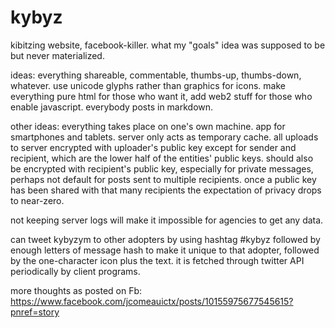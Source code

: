# kybyz
kibitzing website, facebook-killer. what my "goals" idea was supposed to be but never materialized.

ideas: everything shareable, commentable, thumbs-up, thumbs-down, whatever. use unicode glyphs rather than graphics for icons. make everything pure html for those who want it, add web2 stuff for those who enable javascript. everybody posts in markdown.

other ideas: everything takes place on one's own machine. app for smartphones and tablets. server only acts as temporary cache. all uploads to server encrypted with uploader's public key except for sender and recipient, which are the lower half of the entities' public keys. should also be encrypted with recipient's public key, especially for private messages, perhaps not default for posts sent to multiple recipients. once a public key has been shared with that many recipients the expectation of privacy drops to near-zero.

not keeping server logs will make it impossible for agencies to get any data.

can tweet kybyzym to other adopters by using hashtag #kybyz followed by enough letters of message hash to make it unique to that adopter, followed by the one-character icon plus the text. it is fetched through twitter API periodically by client programs.

more thoughts as posted on Fb: https://www.facebook.com/jcomeauictx/posts/10155975677545615?pnref=story
